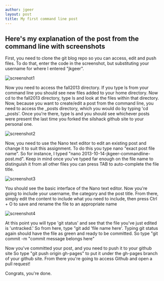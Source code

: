 ```yaml
---
author: jgeer
layout: post
title: My first command line post
---
```


## Here's my explanation of the post from the command line with screenshots

First, you need to clone the git blog repo so you can access, edit and 
push files. To do that, enter the code in the screenshot, but substituting
your username for where I entered "jkgeer".

![screenshot1](http://i.imgur.com/mw7fdOZ.png)

Now you need to access the fall2013 directory. If you type ls from your
command line you should see new files added to your home directory. Now cd
to the fall2013 directory, type ls and look at the files within that directory.
Now, because you want to create/edit a post from the command line, you need to access
the _posts directory, which you would do by typing 'cd _posts'. Once you're there,
type ls and you should see whichever posts were present the last time you forked
the silshack github site to your personal one.

![screenshot2](i.imgur.com/sxf94n6)

Now, you need to use the Nano text editor to edit an existing post and change it to
suit this assignment. To do this you type nano "exact post file name". So for
instance, I typed "nano 2013-10-14-jkgeer-commandline-post.md". Keep in mind once
you've typed far enough on the file name to distinguish it from all other files
you can press TAB to auto-complete the file title.

![screenshot3](i.imgur.com/6vPpB9m.png)

You should see the basic interface of the Nano text editor. Now you're going to 
include your username, the category and the post title. From there, simply edit
the content to include what you need to include, then press Ctrl + O to save
and rename the file to an appropriate name

![screenshot4](i.imgur.com/3lPkvp3.png)

At this point you will type 'git status' and see that the file you've just edited
is 'untracked.' So from here, type "git add 'file name here'. Typing git status again
should have the file as green and ready to be committed. So type
"git commit -m "commit message belongs here"

Now you've committed your post, and you need to push it to your github site
So type "git push origin gh-pages" to put it under the gh-pages branch of your
github site. From there you're going to access Github and open a pull request!

Congrats, you're done. 


